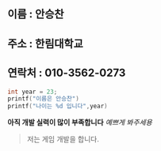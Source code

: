 

## 이름 : 안승찬
## 주소 : 한림대학교
## 연락처 : 010-3562-0273

```c
int year = 23;
printf("이름은 안승찬")
printf("나이는 %d 입니다",year)
```

**아직 개발 실력이 많이 부족합니다**
*예쁘게 봐주세용*
>저는 게임 개발을 합니다.



<!--
**asc001010/asc001010** is a ✨ _special_ ✨ repository because its `README.md` (this file) appears on your GitHub profile.

Here are some ideas to get you started:

- 🔭 I’m currently working on ...
- 🌱 I’m currently learning ...
- 👯 I’m looking to collaborate on ...
- 🤔 I’m looking for help with ...
- 💬 Ask me about ...
- 📫 How to reach me: ...
- 😄 Pronouns: ...
- ⚡ Fun fact: ...
-->
